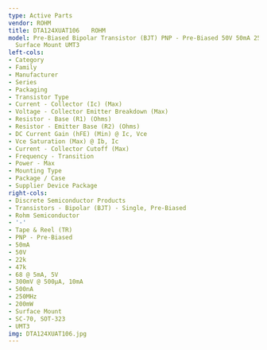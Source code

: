 ```yaml
---
type: Active Parts
vendor: ROHM
title: DTA124XUAT106　　ROHM
model: Pre-Biased Bipolar Transistor (BJT) PNP - Pre-Biased 50V 50mA 250MHz 200mW
  Surface Mount UMT3
left-cols:
- Category
- Family
- Manufacturer
- Series
- Packaging 
- Transistor Type
- Current - Collector (Ic) (Max)
- Voltage - Collector Emitter Breakdown (Max)
- Resistor - Base (R1) (Ohms)
- Resistor - Emitter Base (R2) (Ohms)
- DC Current Gain (hFE) (Min) @ Ic, Vce
- Vce Saturation (Max) @ Ib, Ic
- Current - Collector Cutoff (Max)
- Frequency - Transition
- Power - Max
- Mounting Type
- Package / Case
- Supplier Device Package
right-cols:
- Discrete Semiconductor Products
- Transistors - Bipolar (BJT) - Single, Pre-Biased
- Rohm Semiconductor
- '-'
- Tape & Reel (TR) 
- PNP - Pre-Biased
- 50mA
- 50V
- 22k
- 47k
- 68 @ 5mA, 5V
- 300mV @ 500µA, 10mA
- 500nA
- 250MHz
- 200mW
- Surface Mount
- SC-70, SOT-323
- UMT3
img: DTA124XUAT106.jpg
---
```

